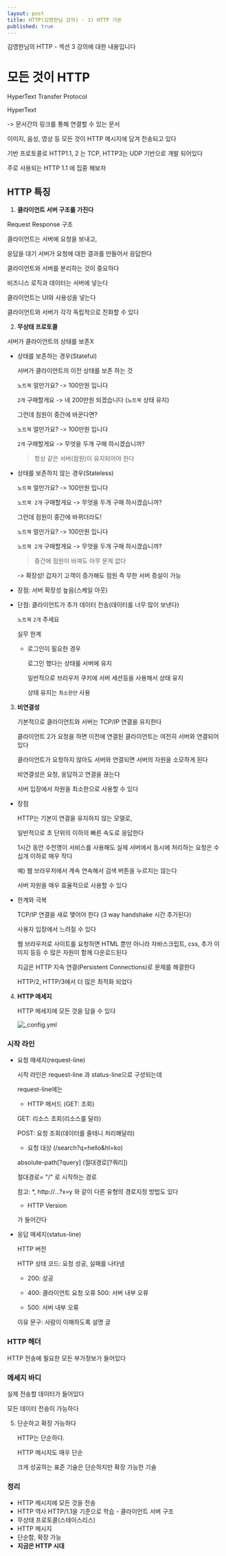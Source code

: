 ```yaml
---
layout: post
title: HTTP(김영한님 강의) - 3) HTTP 기본
published: true
---
```


김영한님의 HTTP - 섹션 3 강의에 대한 내용입니다

# 모든 것이 HTTP

 HyperText Transfer Protocol

 HyperText
  
-> 문서간의 링크를 통해 연결할 수 있는 문서

이미지, 음성, 영상 등 모든 것이 HTTP 메시지에 담겨 전송되고 있다

기반 프로토콜로 HTTP1.1, 2 는 TCP, HTTP3는 UDP 기반으로 개발 되어있다

주로 사용되는 HTTP 1.1 에 집중 해보자

## HTTP 특징

1. **클라이언트 서버 구조를 가진다**

Request Response 구조

클라이언트는 서버에 요청을 보내고, 

응답을 대기 서버가 요청에 대한 결과를 만들어서 응답한다

클라이언트와 서버를 분리하는 것이 중요하다

비즈니스 로직과 데이터는 서버에 넣는다

클라이언트는 UI와 사용성을 넣는다

클라이언트와 서버가 각각 독립적으로 진화할 수 있다

2. **무상태 프로토콜**

서버가 클라이언트의 상태를 보존X 

- 상태를 보존하는 경우(Stateful)

    서버가 클라이언트의 이전 상태를 보존 하는 것

    `노트북` 얼만가요? -> 100만원 입니다

    `2개` 구매할게요 -> 네 200만원 되겠습니다
    (`노트북` 상태 유지)

    그런데 점원이 중간에 바꾼다면?

    `노트북` 얼만가요? -> 100만원 입니다

    `2개` 구매할게요 -> 무엇을 두개 구매 하시겠습니까?

    > 항상 같은 서버(점원)이 유지되어야 한다

- 상태를 보존하지 않는 경우(Stateless)

    `노트북` 얼만가요? -> 100만원 입니다

    `노트북 2개` 구매할게요 -> 무엇을 두개 구매 하시겠습니까?

    그런데 점원이 중간에 바뀌더라도!

    `노트북` 얼만가요? -> 100만원 입니다

    `노트북 2개` 구매할게요 -> 무엇을 두개 구매 하시겠습니까?

    > 중간에 점원이 바껴도 아무 문제 없다

    -> 확장성! 갑자기 고객이 증가해도 점원 즉 무한 서버 증설이 가능

- 장점: 서버 확장성 높음(스케일 아웃) 

- 단점: 클라이언트가 추가 데이터 전송(데이터를 너무 많이 보낸다)

    `노트북` `2개` 주세요

    실무 한계

    - 로그인이 필요한 경우

        로그인 했다는 상태를 서버에 유지

        일반적으로 브라우저 쿠키에 서버 세션등을 사용해서 상태 유지

        상태 유지는 `최소한만` 사용


3. **비연결성**

    기본적으로 클라이언트와 서버는 TCP/IP 연결을 유지한다

    클라이언트 2가 요청을 하면 이전에 연결된 클라이언트는 여전히 서버와 연결되어 있다

    클라이언트가 요청하지 않아도 서버와 연결되면 서버의 자원을 소모하게 된다

    비연결성은 요청, 응답하고 연결을 끊는다

    서버 입장에서 자원을 최소한으로 사용할 수 있다

- 장점

    HTTP는 기본이 연결을 유지하지 않는 모델로,
    
    일반적으로 초 단위의 이하의 빠른 속도로 응답한다

    1시간 동안 수천명이 서비스를 사용해도 실제 서버에서 동시에 처리하는 요청은 수십개 이하로 매우 작다

    예) 웹 브라우저에서 계속 연속해서 검색 버튼을 누르지는 않는다
    
    서버 자원을 매우 효율적으로 사용할 수 있다

- 한계와 극복

    TCP/IP 연결을 새로 맺어야 한다 (3 way handshake 시간 추가된다)

    사용자 입장에서 느려질 수 있다

    웹 브라우저로 사이트를 요청하면 HTML 뿐만 아니라 자바스크립트, css, 추가 이미지 등등 수 많은 자원이 함께 다운로드된다

    지금은 HTTP 지속 연결(Persistent Connections)로 문제를 해결한다

    HTTP/2, HTTP/3에서 더 많은 최적화 되었다

4. **HTTP 메세지**

    HTTP 메세지에 모든 것을 담을 수 있다

    ![_config.yml](../images/HTTP-messages.png)

### 시작 라인

- 요청 매세지(request-line)

    시작 라인은 request-line 과 status-line으로 구성되는데

    request-line에는

    - HTTP 메서드 (GET: 조회)

    GET: 리소스 조회(리소스를 달라)
    
    POST: 요청 조회(데이터를 줄테니 처리해달라)

    - 요청 대상 (/search?q=hello&hl=ko) 

    absolute-path[?query] (절대경로[?쿼리]) 
    
    절대경로= "/" 로 시작하는 경로

    참고: *, http://...?x=y 와 같이 다른 유형의 경로지정 방법도 있다
    
    - HTTP Version

    가 들어간다

- 응답 매세지(status-line)

    HTTP 버전

    HTTP 상태 코드: 요청 성공, 실패를 나타냄

    - 200: 성공

    - 400: 클라이언트 요청 오류 500: 서버 내부 오류

    - 500: 서버 내부 오류

    이유 문구: 사람이 이해하도록 설명 글

### HTTP 헤더

HTTP 전송에 필요한 모든 부가정보가 들어있다

### 메세지 바디

실제 전송할 데이터가 들어있다

모든 데이터 전송이 가능하다

5. 단순하고 확장 가능하다

    HTTP는 단순하다.

    HTTP 메시지도 매우 단순

    크게 성공하는 표준 기술은 단순하지만 확장 가능한 기술

### 정리

- HTTP 메시지에 모든 것을 전송
- HTTP 역사 HTTP/1.1을 기준으로 학습 - 클라이언트 서버 구조
- 무상태 프로토콜(스테이스리스)
- HTTP 메시지
- 단순함, 확장 가능
- **지금은 HTTP 시대**
